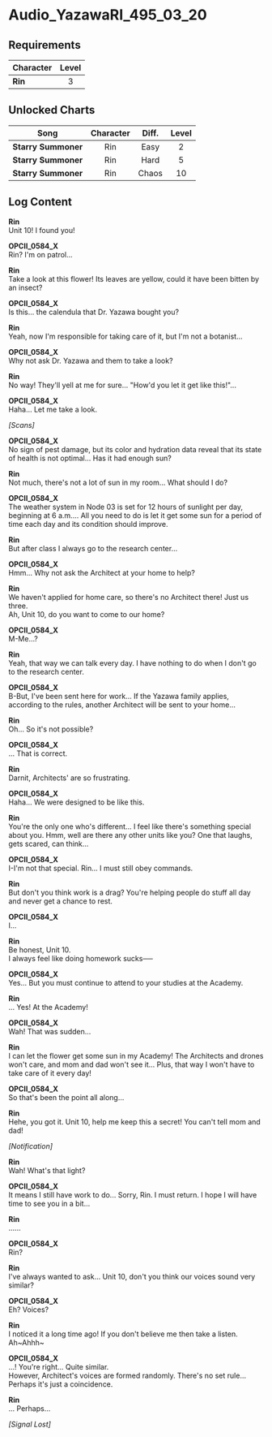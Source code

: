 # Audio_YazawaRI_495_03_20
## Requirements
|Character|Level|
|---------|:---:|
|**Rin**  |  3  |

## Unlocked Charts
|       Song        |Character|Diff.|Level|
|-------------------|:-------:|:---:|:---:|
|**Starry Summoner**|   Rin   |Easy |  2  |
|**Starry Summoner**|   Rin   |Hard |  5  |
|**Starry Summoner**|   Rin   |Chaos| 10  |

## Log Content
**Rin**<br>
Unit 10! I found you!

**OPCII_0584_X**<br>
Rin? I'm on patrol...

**Rin**<br>
Take a look at this flower! Its leaves are yellow, could it have been bitten by an insect?

**OPCII_0584_X**<br>
Is this... the calendula that Dr. Yazawa bought you?

**Rin**<br>
Yeah, now I'm responsible for taking care of it, but I'm not a botanist...

**OPCII_0584_X**<br>
Why not ask Dr. Yazawa and them to take a look?

**Rin**<br>
No way! They'll yell at me for sure... "How'd you let it get like this!"...

**OPCII_0584_X**<br>
Haha... Let me take a look.

*\[Scans\]*

**OPCII_0584_X**<br>
No sign of pest damage, but its color and hydration data reveal that its state of health is not optimal... Has it had enough sun?

**Rin**<br>
Not much, there's not a lot of sun in my room... What should I do?

**OPCII_0584_X**<br>
The weather system in Node 03 is set for 12 hours of sunlight per day, beginning at 6 a.m.... All you need to do is let it get some sun for a period of time each day and its condition should improve.

**Rin**<br>
But after class I always go to the research center...

**OPCII_0584_X**<br>
Hmm... Why not ask the Architect at your home to help?

**Rin**<br>
We haven't applied for home care, so there's no Architect there! Just us three.<br>
Ah, Unit 10, do you want to come to our home?

**OPCII_0584_X**<br>
M\-Me...?

**Rin**<br>
Yeah, that way we can talk every day. I have nothing to do when I don't go to the research center.

**OPCII_0584_X**<br>
B\-But, I've been sent here for work... If the Yazawa family applies, according to the rules, another Architect will be sent to your home...

**Rin**<br>
Oh... So it's not possible?

**OPCII_0584_X**<br>
... That is correct.

**Rin**<br>
Darnit, Architects' are so frustrating.

**OPCII_0584_X**<br>
Haha... We were designed to be like this.

**Rin**<br>
You're the only one who's different... I feel like there's something special about you. Hmm, well are there any other units like you? One that laughs, gets scared, can think...

**OPCII_0584_X**<br>
I\-I'm not that special. Rin... I must still obey commands.

**Rin**<br>
But don't you think work is a drag? You're helping people do stuff all day and never get a chance to rest.

**OPCII_0584_X**<br>
I...

**Rin**<br>
Be honest, Unit 10.<br>
I always feel like doing homework sucks──

**OPCII_0584_X**<br>
Yes... But you must continue to attend to your studies at the Academy.

**Rin**<br>
... Yes! At the Academy!

**OPCII_0584_X**<br>
Wah! That was sudden...

**Rin**<br>
I can let the flower get some sun in my Academy! The Architects and drones won't care, and mom and dad won't see it... Plus, that way I won't have to take care of it every day!

**OPCII_0584_X**<br>
So that's been the point all along...

**Rin**<br>
Hehe, you got it. Unit 10, help me keep this a secret! You can't tell mom and dad!

*\[Notification\]*

**Rin**<br>
Wah! What's that light?

**OPCII_0584_X**<br>
It means I still have work to do... Sorry, Rin. I must return. I hope I will have time to see you in a bit...

**Rin**<br>
......

**OPCII_0584_X**<br>
Rin?<br>


**Rin**<br>
I've always wanted to ask... Unit 10, don't you think our voices sound very similar?

**OPCII_0584_X**<br>
Eh? Voices?

**Rin**<br>
I noticed it a long time ago! If you don't believe me then take a listen.<br>
Ah~Ahhh~

**OPCII_0584_X**<br>
...! You're right... Quite similar.<br>
However, Architect's voices are formed randomly. There's no set rule... Perhaps it's just a coincidence.

**Rin**<br>
... Perhaps...

*[Signal Lost]*
